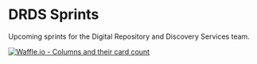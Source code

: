 # DRDS Sprints
Upcoming sprints for the Digital Repository and Discovery Services team.

[![Waffle.io - Columns and their card count](https://badge.waffle.io/pulibrary/drds_sprints.svg?columns=all)](https://waffle.io/pulibrary/drds_sprints)
